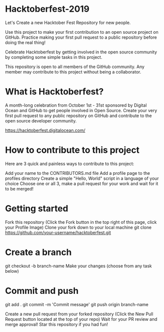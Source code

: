 # Hacktoberfest-2019
Let's Create a new Hacktober Fest Repository for new people.

Use this project to make your first contribution to an open source project on GitHub. Practice making your first pull request to a public repository before doing the real thing!

Celebrate Hacktoberfest by getting involved in the open source community by completing some simple tasks in this project.

This repository is open to all members of the GitHub community. Any member may contribute to this project without being a collaborator.

# What is Hacktoberfest?

A month-long celebration from October 1st - 31st sponsored by Digital Ocean and GitHub to get people involved in Open Source. Create your very first pull request to any public repository on GitHub and contribute to the open source developer community.

https://hacktoberfest.digitalocean.com/

# How to contribute to this project

Here are 3 quick and painless ways to contribute to this project:

Add your name to the CONTRIBUTORS.md file
Add a profile page to the profiles directory
Create a simple "Hello, World" script in a language of your choice
Choose one or all 3, make a pull request for your work and wait for it to be merged!

# Getting started

Fork this repository (Click the Fork button in the top right of this page, click your Profile Image)
Clone your fork down to your local machine
git clone https://github.com/your-username/hacktoberfest.git

# Create a branch
git checkout -b branch-name
Make your changes (choose from any task below)

# Commit and push
git add .
git commit -m 'Commit message'
git push origin branch-name


Create a new pull request from your forked repository (Click the New Pull Request button located at the top of your repo)
Wait for your PR review and merge approval!
Star this repository if you had fun!
